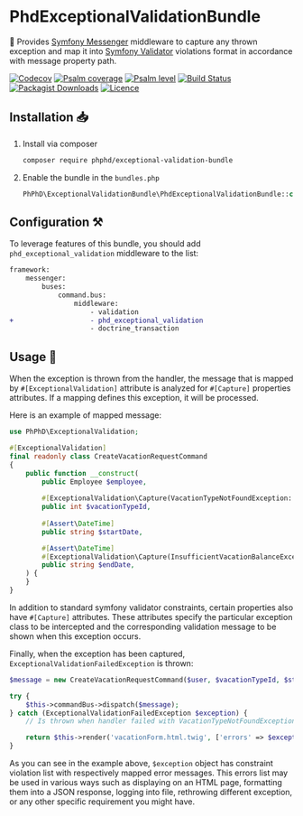 # PhdExceptionalValidationBundle

🧰 Provides [Symfony Messenger](https://symfony.com/doc/current/messenger.html) middleware to capture any thrown
exception and map it into [Symfony Validator](https://symfony.com/doc/current/validation.html) violations format in
accordance with message property path.

[![Codecov](https://codecov.io/gh/phphd/exceptional-validation-bundle/graph/badge.svg?token=GZRXWYT55Z)](https://codecov.io/gh/phphd/exceptional-validation-bundle)
[![Psalm coverage](https://shepherd.dev/github/phphd/exceptional-validation-bundle/coverage.svg)](https://shepherd.dev/github/phphd/exceptional-validation-bundle)
[![Psalm level](https://shepherd.dev/github/phphd/exceptional-validation-bundle/level.svg)](https://shepherd.dev/github/phphd/exceptional-validation-bundle)
[![Build Status](https://img.shields.io/github/actions/workflow/status/phphd/exceptional-validation-bundle/ci.yaml?branch=main)](https://github.com/phphd/exceptional-validation-bundle/actions?query=branch%3Amain)
[![Packagist Downloads](https://img.shields.io/packagist/dt/phphd/exceptional-validation-bundle.svg)](https://packagist.org/packages/phphd/exceptional-validation-bundle)
[![Licence](https://img.shields.io/github/license/phphd/exceptional-validation-bundle.svg)](https://github.com/phphd/exceptional-validation-bundle/blob/main/LICENSE)

## Installation 📥

1. Install via composer

    ```sh
    composer require phphd/exceptional-validation-bundle
    ```

2. Enable the bundle in the `bundles.php`

    ```php
    PhPhD\ExceptionalValidationBundle\PhdExceptionalValidationBundle::class => ['all' => true],
    ```

## Configuration ⚒️

To leverage features of this bundle, you should add `phd_exceptional_validation` middleware to the list:

```diff
framework:
    messenger:
        buses:
            command.bus:
                middleware:
                    - validation
+                   - phd_exceptional_validation
                    - doctrine_transaction
```

## Usage 🚀

When the exception is thrown from the handler, the message that is mapped by `#[ExceptionalValidation]` attribute is
analyzed for `#[Capture]` properties attributes. If a mapping defines this exception, it will be processed.

Here is an example of mapped message:

```php
use PhPhD\ExceptionalValidation;

#[ExceptionalValidation]
final readonly class CreateVacationRequestCommand
{
    public function __construct(
        public Employee $employee,
        
        #[ExceptionalValidation\Capture(VacationTypeNotFoundException::class, 'vacation.type_not_found')]
        public int $vacationTypeId,
        
        #[Assert\DateTime]
        public string $startDate,

        #[Assert\DateTime]
        #[ExceptionalValidation\Capture(InsufficientVacationBalanceException::class, 'vacation.insufficient_balance')]
        public string $endDate,
    ) {
    }
}
```

In addition to standard symfony validator constraints, certain properties also have `#[Capture]` attributes. These
attributes specify the particular exception class to be intercepted and the corresponding validation message to be shown
when this exception occurs.

Finally, when the exception has been captured, `ExceptionalValidationFailedException` is thrown:

```php
$message = new CreateVacationRequestCommand($user, $vacationTypeId, $startDate, $endDate);

try {
    $this->commandBus->dispatch($message);
} catch (ExceptionalValidationFailedException $exception) {
    // Is thrown when handler failed with VacationTypeNotFoundException or InsufficientVacationBalanceException

    return $this->render('vacationForm.html.twig', ['errors' => $exception->getViolations()]);
} 
```

As you can see in the example above, `$exception` object has constraint violation list with respectively mapped error
messages. This errors list may be used in various ways such as displaying on an HTML page, formatting them into a JSON
response, logging into file, rethrowing different exception, or any other specific requirement you might have.

